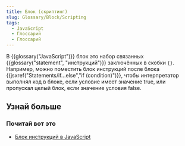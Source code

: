 ```yaml
---
title: Блок (скриптинг)
slug: Glossary/Block/Scripting
tags:
  - JavaScript
  - Глоссарий
  - Глоссарий
---
```


В {{glossary("JavaScript")}} блок это набор связанных {{glossary("statement", "инструкций")}} заключённых в скобки `{}`. Например, можно поместить блок инструкций после блока {{jsxref("Statements/if...else","if (condition)")}}, чтобы интерпретатор выполнял код в блоке, если условие имеет значение true, или пропускал целый блок, если значение условия false.

## Узнай больше

### Почитай вот это

- [Блок инструкций в JavaScript](/ru/docs/Web/JavaScript/Reference/Statements/block)
